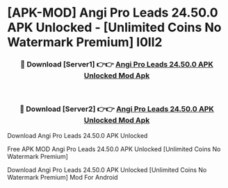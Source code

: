 # [APK-MOD] Angi Pro Leads 24.50.0 APK Unlocked - [Unlimited Coins No Watermark Premium] l0ll2



<div align="center">
<h3>🔴 Download [Server1] 👉👉 <a href="https://momento.my/?title=Angi_Pro_Leads_24.50.0_APK_Unlocked">Angi Pro Leads 24.50.0 APK Unlocked Mod Apk</a></h3><br>

<h3>🔴 Download [Server2] 👉👉 <a href="https://momento.my/?title=Angi_Pro_Leads_24.50.0_APK_Unlocked">Angi Pro Leads 24.50.0 APK Unlocked Mod Apk</a></h3>
</div>



Download Angi Pro Leads 24.50.0 APK Unlocked 

Free APK MOD Angi Pro Leads 24.50.0 APK Unlocked [Unlimited Coins No Watermark Premium]

Download Angi Pro Leads 24.50.0 APK Unlocked [Unlimited Coins No Watermark Premium] Mod For Android

